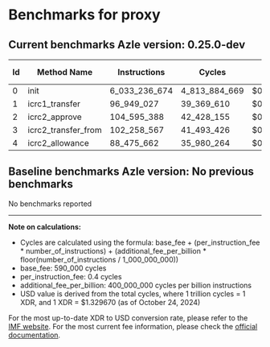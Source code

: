 # Benchmarks for proxy

## Current benchmarks Azle version: 0.25.0-dev

| Id  | Method Name         | Instructions  | Cycles        | USD           | USD/Million Calls |
| --- | ------------------- | ------------- | ------------- | ------------- | ----------------- |
| 0   | init                | 6_033_236_674 | 4_813_884_669 | $0.0064008780 | $6_400.87         |
| 1   | icrc1_transfer      | 96_949_027    | 39_369_610    | $0.0000523486 | $52.34            |
| 2   | icrc2_approve       | 104_595_388   | 42_428_155    | $0.0000564154 | $56.41            |
| 3   | icrc2_transfer_from | 102_258_567   | 41_493_426    | $0.0000551726 | $55.17            |
| 4   | icrc2_allowance     | 88_475_662    | 35_980_264    | $0.0000478419 | $47.84            |

## Baseline benchmarks Azle version: No previous benchmarks

No benchmarks reported

---

**Note on calculations:**

-   Cycles are calculated using the formula: base_fee + (per_instruction_fee \* number_of_instructions) + (additional_fee_per_billion \* floor(number_of_instructions / 1_000_000_000))
-   base_fee: 590_000 cycles
-   per_instruction_fee: 0.4 cycles
-   additional_fee_per_billion: 400_000_000 cycles per billion instructions
-   USD value is derived from the total cycles, where 1 trillion cycles = 1 XDR, and 1 XDR = $1.329670 (as of October 24, 2024)

For the most up-to-date XDR to USD conversion rate, please refer to the [IMF website](https://www.imf.org/external/np/fin/data/rms_sdrv.aspx).
For the most current fee information, please check the [official documentation](https://internetcomputer.org/docs/current/developer-docs/gas-cost#execution).
